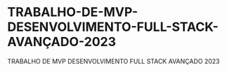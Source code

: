 # TRABALHO-DE-MVP-DESENVOLVIMENTO-FULL-STACK-AVANÇADO-2023
TRABALHO DE  MVP DESENVOLVIMENTO FULL STACK AVANÇADO 2023
